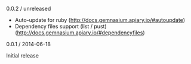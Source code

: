 0.0.2 / unreleased

* Auto-update for ruby (http://docs.gemnasium.apiary.io/#autoupdate)
* Dependency files support (list / pust) (http://docs.gemnasium.apiary.io/#dependencyfiles)

0.0.1 / 2014-06-18

Initial release

